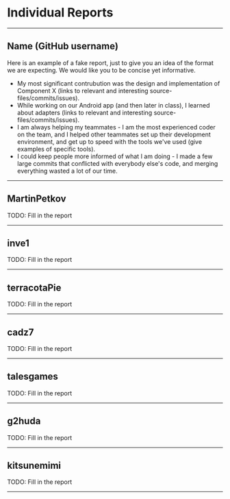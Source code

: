 # Individual Reports

-----

## Name (GitHub username)

Here is an example of a fake report, just to give you an idea of the format we are expecting.
We would like you to be concise yet informative.

 * My most significant contrubution was the design and implementation of Component X (links to relevant and interesting source-files/commits/issues).
 * While working on our Android app (and then later in class), I learned about adapters (links to relevant and interesting source-files/commits/issues).
 * I am always helping my teammates - I am the most experienced coder on the team, and I helped other teammates set up their development environment, and get up to speed with the tools we've used (give examples of specific tools).
 * I could keep people more informed of what I am doing - I made a few large commits that conflicted with everybody else's code, and merging everything wasted a lot of our time.

----

## MartinPetkov

TODO: Fill in the report

----

## inve1

TODO: Fill in the report


----

## terracotaPie

TODO: Fill in the report


----

## cadz7

TODO: Fill in the report


----

## talesgames

TODO: Fill in the report


----

## g2huda

TODO: Fill in the report


----

## kitsunemimi

TODO: Fill in the report


----
